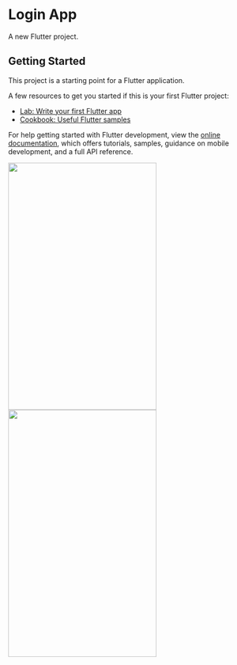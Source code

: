 # Login App
A new Flutter project.

## Getting Started

This project is a starting point for a Flutter application.

A few resources to get you started if this is your first Flutter project:

- [Lab: Write your first Flutter app](https://docs.flutter.dev/get-started/codelab)
- [Cookbook: Useful Flutter samples](https://docs.flutter.dev/cookbook)

For help getting started with Flutter development, view the
[online documentation](https://docs.flutter.dev/), which offers tutorials,
samples, guidance on mobile development, and a full API reference.

<img src="https://user-images.githubusercontent.com/105711066/226837667-8c9911db-8ba8-429d-82c1-d0603f471a72.jpg" width="300" height="500"/>
<img src="https://user-images.githubusercontent.com/105711066/226837683-3015997b-1663-41ea-abe6-09d14fc7860e.jpg" width="300" height="500"/>
